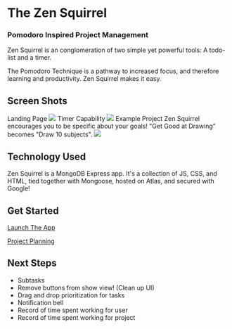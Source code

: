# The Zen Squirrel
### Pomodoro Inspired Project Management

Zen Squirrel is an conglomeration of two simple yet powerful tools: A todo-list and a timer.

The Pomodoro Technique is a pathway to increased focus, and therefore learning and productivity. Zen Squirrel makes it easy.

## Screen Shots
Landing Page
![](https://i.imgur.com/z5l7ooP.png)
Timer Capability
![](https://i.imgur.com/p3WHabS.png)
Example Project
Zen Squirrel encourages you to be specific about your goals! "Get Good at Drawing" becomes "Draw 10 subjects".
![](https://i.imgur.com/bogi8Wt.png)
## Technology Used
Zen Squirrel is a MongoDB Express app. It's a collection of JS, CSS, and HTML, tied together with Mongoose, hosted on Atlas, and secured with Google!

## Get Started

[Launch The App](https://zen-squirrel.herokuapp.com/)

[Project Planning](https://trello.com/b/5J7OZUoQ/zen-squirrel)

## Next Steps
- Subtasks
- Remove buttons from show view! (Clean up UI)
- Drag and drop prioritization for tasks
- Notification bell
- Record of time spent working for user
- Record of time spent working for project